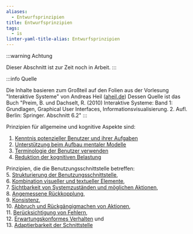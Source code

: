 ```yaml
---
aliases:
  - Entwurfsprinzipien
title: Entwurfsprinzipien
tags:
  - is
linter-yaml-title-alias: Entwurfsprinzipien
---
```

:::warning Achtung

Dieser Abschnitt ist zur Zeit noch in Arbeit.
:::

:::info Quelle

Die Inhalte basieren zum Großteil auf den Folien aus der Vorlesung "Interaktive Systeme" von Andreas Heil ([aheil.de](https://aheil.de))
Dessen Quelle ist das Buch "Preim, B. und Dachselt, R. (2010) Interaktive Systeme: Band 1: Grundlagen, Graphical User Interfaces, Informationsvisualisierung. 2. Aufl. Berlin: Springer. Abschnitt 6.2"
:::

Prinzipien für allgemeine und kognitive Aspekte sind:
1. [Kenntnis potenzieller Benutzer und ihrer Aufgaben](/docs/main/UI%20&%20UX/Interaktive%20Systeme/Kenntnis%20potenzieller%20Benutzer%20und%20ihrer%20Aufgaben)
2. [Unterstützung beim Aufbau mentaler Modelle](/docs/main/UI%20&%20UX/Interaktive%20Systeme/Unterstützung%20beim%20Aufbau%20mentaler%20Modelle)  
3. [Terminologie der Benutzer verwenden](/docs/main/UI%20&%20UX/Interaktive%20Systeme/Terminologie%20der%20Benutzer%20verwenden)
4. [Reduktion der kognitiven Belastung](/docs/main/UI%20&%20UX/Interaktive%20Systeme/Reduktion%20der%20kognitiven%20Belastung)

Prinzipien, die die Benutzungsschnittstelle betreffen:  
5. [Strukturierung der Benutzungsschnittstelle](/docs/main/UI%20&%20UX/Interaktive%20Systeme/Strukturierung%20der%20Benutzungsschnittstelle),  
6. [Kombination visueller und textueller Elemente](/docs/main/UI%20&%20UX/Interaktive%20Systeme/Kombination%20visueller%20und%20textueller%20Elemente),  
7. [Sichtbarkeit von Systemzuständen und möglichen Aktionen](/docs/main/UI%20&%20UX/Interaktive%20Systeme/Sichtbarkeit%20von%20Systemzuständen%20und%20möglichen%20Aktionen),  
8. [Angemessene Rückkopplung](/docs/main/UI%20&%20UX/Interaktive%20Systeme/Angemessene%20Rückkopplung),  
9. [Konsistenz](/docs/main/UI%20&%20UX/Interaktive%20Systeme/Konsistenz),  
10. [Abbruch und Rückgängigmachen von Aktionen](/docs/main/UI%20&%20UX/Interaktive%20Systeme/Abbruch%20und%20Rückgängigmachen%20von%20Aktionen),  
11. [Berücksichtigung von Fehlern](/docs/main/UI%20&%20UX/Interaktive%20Systeme/Berücksichtigung%20von%20Fehlern),  
12. [Erwartungskonformes Verhalten](/docs/main/UI%20&%20UX/Interaktive%20Systeme/Erwartungskonformes%20Verhalten) und  
13. [Adaptierbarkeit der Schnittstelle](/docs/main/UI%20&%20UX/Interaktive%20Systeme/Adaptierbarkeit%20der%20Schnittstelle)
